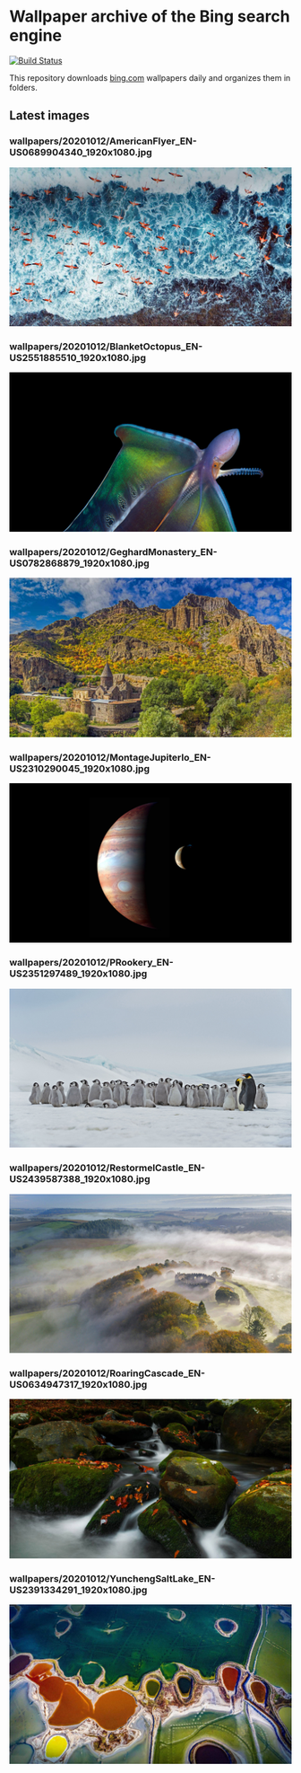 # Wallpaper archive of the Bing search engine

[![Build Status](https://travis-ci.org/kijart/bing-daily-images-dl.svg?branch=wallpapers)](https://travis-ci.org/kijart/bing-daily-images-dl)

This repository downloads [bing.com](https://www.bing.com) wallpapers daily and organizes them in folders.

## Latest images

<!-- Wallpapers -->

### wallpapers/20201012/AmericanFlyer_EN-US0689904340_1920x1080.jpg

![wallpapers/20201012/AmericanFlyer_EN-US0689904340_1920x1080.jpg](wallpapers/20201012/AmericanFlyer_EN-US0689904340_1920x1080.jpg)

### wallpapers/20201012/BlanketOctopus_EN-US2551885510_1920x1080.jpg

![wallpapers/20201012/BlanketOctopus_EN-US2551885510_1920x1080.jpg](wallpapers/20201012/BlanketOctopus_EN-US2551885510_1920x1080.jpg)

### wallpapers/20201012/GeghardMonastery_EN-US0782868879_1920x1080.jpg

![wallpapers/20201012/GeghardMonastery_EN-US0782868879_1920x1080.jpg](wallpapers/20201012/GeghardMonastery_EN-US0782868879_1920x1080.jpg)

### wallpapers/20201012/MontageJupiterIo_EN-US2310290045_1920x1080.jpg

![wallpapers/20201012/MontageJupiterIo_EN-US2310290045_1920x1080.jpg](wallpapers/20201012/MontageJupiterIo_EN-US2310290045_1920x1080.jpg)

### wallpapers/20201012/PRookery_EN-US2351297489_1920x1080.jpg

![wallpapers/20201012/PRookery_EN-US2351297489_1920x1080.jpg](wallpapers/20201012/PRookery_EN-US2351297489_1920x1080.jpg)

### wallpapers/20201012/RestormelCastle_EN-US2439587388_1920x1080.jpg

![wallpapers/20201012/RestormelCastle_EN-US2439587388_1920x1080.jpg](wallpapers/20201012/RestormelCastle_EN-US2439587388_1920x1080.jpg)

### wallpapers/20201012/RoaringCascade_EN-US0634947317_1920x1080.jpg

![wallpapers/20201012/RoaringCascade_EN-US0634947317_1920x1080.jpg](wallpapers/20201012/RoaringCascade_EN-US0634947317_1920x1080.jpg)

### wallpapers/20201012/YunchengSaltLake_EN-US2391334291_1920x1080.jpg

![wallpapers/20201012/YunchengSaltLake_EN-US2391334291_1920x1080.jpg](wallpapers/20201012/YunchengSaltLake_EN-US2391334291_1920x1080.jpg)


